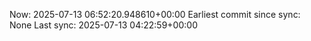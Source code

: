 Now: 2025-07-13 06:52:20.948610+00:00 Earliest commit since sync: None Last sync: 2025-07-13 04:22:59+00:00
